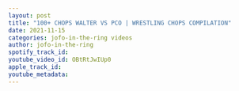 ```yaml
---
layout: post
title: "100+ CHOPS WALTER VS PCO | WRESTLING CHOPS COMPILATION"
date: 2021-11-15
categories: jofo-in-the-ring videos
author: jofo-in-the-ring
spotify_track_id: 
youtube_video_id: OBtRtJwIUp0
apple_track_id: 
youtube_metadata: 
---
```


